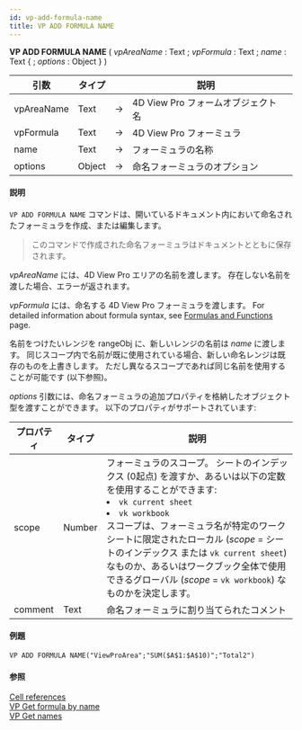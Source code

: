 ```yaml
---
id: vp-add-formula-name
title: VP ADD FORMULA NAME
---
```


<!-- REF #_method_.VP ADD FORMULA NAME.Syntax -->

**VP ADD FORMULA NAME** ( _vpAreaName_ : Text ; _vpFormula_ : Text ; _name_ : Text { ; _options_ : Object } )<!-- END REF -->

<!-- REF #_method_.VP ADD FORMULA NAME.Params -->

| 引数         | タイプ    |    | 説明                      |                  |
| ---------- | ------ | -- | ----------------------- | ---------------- |
| vpAreaName | Text   | -> | 4D View Pro フォームオブジェクト名 |                  |
| vpFormula  | Text   | -> | 4D View Pro フォーミュラ      |                  |
| name       | Text   | -> | フォーミュラの名称               |                  |
| options    | Object | -> | 命名フォーミュラのオプション          | <!-- END REF --> |

#### 説明

`VP ADD FORMULA NAME` コマンドは、<!-- REF #_method_.VP ADD FORMULA NAME.Summary -->開いているドキュメント内において命名されたフォーミュラを作成、または編集します<!-- END REF -->。

> このコマンドで作成された命名フォーミュラはドキュメントとともに保存されます。

_vpAreaName_ には、4D View Pro エリアの名前を渡します。 存在しない名前を渡した場合、エラーが返されます。

_vpFormula_ には、命名する 4D View Pro フォーミュラを渡します。 For detailed information about formula syntax, see [Formulas and Functions](../formulas.md) page.

名前をつけたいレンジを rangeObj に、新しいレンジの名前は _name_ に渡します。 同じスコープ内で名前が既に使用されている場合、新しい命名レンジは既存のものを上書きします。 ただし異なるスコープであれば同じ名前を使用することが可能です (以下参照)。

_options_ 引数には、命名フォーミュラの追加プロパティを格納したオブジェクト型を渡すことができます。 以下のプロパティがサポートされています:

| プロパティ   | タイプ    | 説明                                                                                                                                                                                                                                                                                                                     |
| ------- | ------ | ---------------------------------------------------------------------------------------------------------------------------------------------------------------------------------------------------------------------------------------------------------------------------------------------------------------------- |
| scope   | Number | フォーミュラのスコープ。 シートのインデックス (0起点) を渡すか、あるいは以下の定数を使用することができます: <li>`vk current sheet`</li><li>`vk workbook`</li>スコープは、フォーミュラ名が特定のワークシートに限定されたローカル (_scope_ = シートのインデックス または `vk current sheet`) なものか、あるいはワークブック全体で使用できるグローバル (_scope_ = `vk workbook`) なものかを決定します。 |
| comment | Text   | 命名フォーミュラに割り当てられたコメント                                                                                                                                                                                                                                                                                                   |

#### 例題

```4d
VP ADD FORMULA NAME("ViewProArea";"SUM($A$1:$A$10)";"Total2")
```

#### 参照

[Cell references](../formulas.md#cell-references)<br/>
[VP Get formula by name](vp-get-formula-by-name.md)<br/>
[VP Get names](vp-get-names.md)
